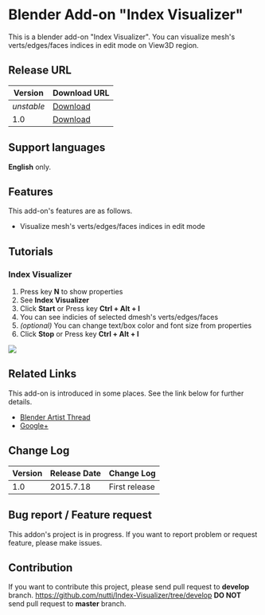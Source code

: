 # Blender Add-on "Index Visualizer"

This is a blender add-on "Index Visualizer".
You can visualize mesh's verts/edges/faces indices in edit mode on View3D region.

## Release URL

|Version|Download URL|
|---|---|
|*unstable*|[Download](https://github.com/nutti/Index-Visualizer/archive/master.zip)|
|1.0|[Download](https://github.com/nutti/Index-Visualizer/releases/tag/v1.0)|

## Support languages

**English** only.

## Features

This add-on's features are as follows.

* Visualize mesh's verts/edges/faces indices in edit mode

## Tutorials

### Index Visualizer

1. Press key **N** to show properties
2. See **Index Visualizer**
3. Click **Start** or Press key **Ctrl + Alt + I**
4. You can see indicies of selected dmesh's verts/edges/faces
5. *(optional)* You can change text/box color and font size from properties
6. Click **Stop** or Press key **Ctrl + Alt + I**

[![](http://img.youtube.com/vi/Qr-XFlLdRJw/0.jpg)](https://www.youtube.com/watch?v=Qr-XFlLdRJw)

## Related Links

This add-on is introduced in some places.
See the link below for further details.

* [Blender Artist Thread]()
* [Google+]()

## Change Log
|Version|Release Date|Change Log|
|---|---|---|
|1.0|2015.7.18|First release|


## Bug report / Feature request

This addon's project is in progress.
If you want to report problem or request feature, please make issues.

## Contribution

If you want to contribute this project, please send pull request to **develop** branch.
https://github.com/nutti/Index-Visualizer/tree/develop
**DO NOT** send pull request to **master** branch. 
